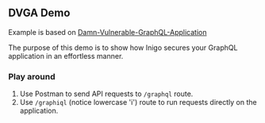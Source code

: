 ## DVGA Demo
Example is based on [Damn-Vulnerable-GraphQL-Application](https://github.com/dolevf/Damn-Vulnerable-GraphQL-Application)

The purpose of this demo is to show how Inigo secures your GraphQL application in an effortless manner.

### Play around
1. Use Postman to send API requests to ```/graphql``` route.
2. Use ```/graphiql``` (notice lowercase 'i') route to run requests directly on the application.